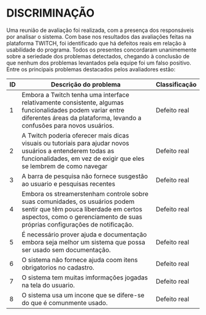 # DISCRIMINAÇÃO

Uma reunião de avaliação foi realizada, com a presença dos responsáveis por analisar o sistema. Com base nos resultados das avaliações feitas na plataforma TWITCH, foi identificado que há defeitos reais em relação à usabilidade do programa. Todos os presentes concordaram unanimemente sobre a seriedade dos problemas detectados, chegando à conclusão de que nenhum dos problemas levantados pela equipe foi um falso positivo. Entre os principais problemas destacados pelos avaliadores estão:

| ID | Descrição do problema | Classificação  | 
|----|-----------------------|----------------|
|  1 |Embora a Twitch tenha uma interface relativamente consistente, algumas funcionalidades podem variar entre diferentes áreas da plataforma, levando a confusões para novos usuários.                       | Defeito real   |                   
|  2 |A Twitch poderia oferecer mais dicas visuais ou tutoriais para ajudar novos usuários a entenderem todas as funcionalidades, em vez de exigir que eles se lembrem de como navegar                       | Defeito real   |         
|  3 |A barra de pesquisa não fornece susgestão ao usuario e pesquisas recentes                       | Defeito real   |      
|  4 |Embora os streamerstenham controle sobre suas comunidades, os usuários podem sentir que têm pouca liberdade em certos aspectos, como o gerenciamento de suas próprias configurações de notificação.                       | Defeito real   |
|  5 |É necessário prover ajuda e documentação embora seja melhor um sistema que possa ser usado sem documentação.                       | Defeito real   |  
|  6 |O sistema não fornece ajuda coom itens obrigatorios no cadastro.                       | Defeito real   |  
|  7 |O sistema tem muitas imformações jogadas na tela do usuario.                       | Defeito real   |  
|  8 |O sistema usa um incone que se difere-se do que é comunmente usado.                       | Defeito real   |  
